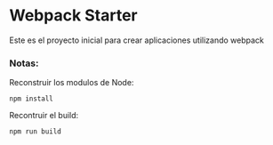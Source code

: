 # Webpack Starter

Este es el proyecto inicial para crear aplicaciones utilizando webpack

### Notas:
Reconstruir los modulos de Node:
```
npm install
```

Recontruir el build:
```
npm run build
```